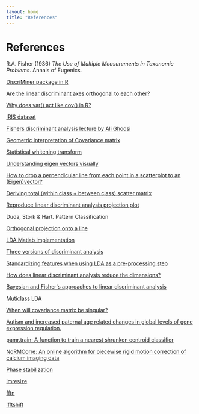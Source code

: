 ```yaml
---
layout: home
title: "References"
---
```


# References

<a name="Fisher1936"></a> R.A. Fisher (1936) _The Use of Multiple Measurements in Taxonomic Problems_. Annals of Eugenics.

<a href="https://cran.r-project.org/web/packages/DiscriMiner/index.html" name="DiscriMiner" target="_blank">DiscriMiner package in R</a>

<a href="https://stats.stackexchange.com/questions/190806/sources-seeming-disagreement-on-linear-quadratic-and-fishers-discriminant-ana/190821#190821" target="_blank">Are the linear discriminant axes orthogonal to each other?</a>

<a href="https://stackoverflow.com/questions/15651562/why-does-var-act-like-cov-in-r" name="covarianceRef" target="_blank">Why does var() act like cov() in R?</a>

<a href="https://archive.ics.uci.edu/ml/datasets/iris" name="iris" target="_blank">IRIS dataset</a>

<a href="https://www.youtube.com/watch?v=hGKt0yy9q_E" name="FDA-ghodsi-lecture" target="_blank">Fishers discriminant analysis lecture by Ali Ghodsi</a>

<a href="visiondummy.com/2014/04/geometric-interpretation-covariance-matrix/" name="intuition-covariance" target="_blank">Geometric interpretation of Covariance matrix</a>

<a href="theclevermachine.wordpress.com/2013/03/30/the-statistical-whitening-transform/" name="intuition-whitening" target="_blank">Statistical whitening transform</a>

<a href="https://alyssaq.github.io/2015/understanding-eigenvectors-and-eigenvalues-visually/" name="intuition-eigenvector" target="_blank">Understanding eigen vectors visually</a>

<a href="https://stackoverflow.com/questions/30398908/how-to-drop-a-perpendicular-line-from-each-point-in-a-scatterplot-to-an-eigenv/30399576#30399576" name="perpendicular-line-R" target="_blank">How to drop a perpendicular line from each point in a scatterplot to an (Eigen)vector?</a>

<a href="https://stats.stackexchange.com/questions/8625/deriving-total-within-class-between-class-scatter-matrix/8671#8671" name="Deriving total scatter matrix from within and between class matrices" target="_blank">Deriving total (within class + between class) scatter matrix</a>

<a href="https://stats.stackexchange.com/questions/111421/reproduce-linear-discriminant-analysis-projection-plot/111560#111560" name="projection-plot-r" target="_blank"> Reproduce linear discriminant analysis projection plot</a>

<a href="DudaStorkHart"></a>Duda, Stork & Hart. Pattern Classification

<a href="https://en.wikibooks.org/wiki/Linear_Algebra/Orthogonal_Projection_Onto_a_Line" name="orthogonal-projection" target="_blank">Orthogonal projection onto a line</a>

<a href="http://matlabdatamining.blogspot.com/2010/12/linear-discriminant-analysis-lda.html" name="matlab-lda-code" target="_blank">LDA Matlab implementation</a>

<a href="https://stats.stackexchange.com/questions/71489/three-versions-of-discriminant-analysis-differences-and-how-to-use-them" name="lda-fishers" target="_blank">Three versions of discriminant analysis</a>

<a href="https://stats.stackexchange.com/questions/109071/standardizing-features-when-using-lda-as-a-pre-processing-step" name="intuitive-lda" target="_blank">Standardizing features when using LDA as a pre-processing step</a>

<a href="https://stats.stackexchange.com/questions/22884/how-does-linear-discriminant-analysis-reduce-the-dimensions" name="dimension-reduction" target="_blank">How does linear discriminant analysis reduce the dimensions?</a>

<a href="https://stats.stackexchange.com/questions/87975/bayesian-and-fishers-approaches-to-linear-discriminant-analysis" name="bayesian-vs-fishers" target="_blank">Bayesian and Fisher's approaches to linear discriminant analysis</a>

<a href="https://en.wikipedia.org/wiki/Linear_discriminant_analysis#Multiclass_LDA" name="multiclass-lda" target="_blank">Muticlass LDA</a>

<a href="https://stats.stackexchange.com/questions/60622/why-is-a-sample-covariance-matrix-singular-when-sample-size-is-less-than-number" name="singularity" target="_blank">When will covariance matrix be singular?</a>

<a name="autismdataset" href="https://www.ncbi.nlm.nih.gov/sites/GDSbrowser?acc=GDS4431" target="_blank">Autism and increased paternal age related changes in global levels of gene expression regulation.</a>

<a name="pamr" href="https://rdrr.io/cran/pamr/man/pamr.train.html" target="_blank">pamr.train: A function to train a nearest shrunken centroid classifier</a>

<a name="NoRMCorre" href="https://www.sciencedirect.com/science/article/pii/S0165027017302753?via%3Dihub" target="_blank">NoRMCorre: An online algorithm for piecewise rigid motion correction of calcium imaging data</a>

<a name="phaseartifactremoval" href="https://www.ncbi.nlm.nih.gov/pmc/articles/PMC5946793/#app1title" target="_blank">Phase stabilization</a>

<a name="imresize" href="https://kr.mathworks.com/help/matlab/ref/imresize.html" target="_blank">imresize</a>

<a name="fft" href="https://kr.mathworks.com/help/matlab/ref/fft.html" target="_blank">fftn</a>

<a name="ifftshift" href="https://kr.mathworks.com/help/matlab/ref/ifftshift.html" target="_blank">ifftshift</a>
